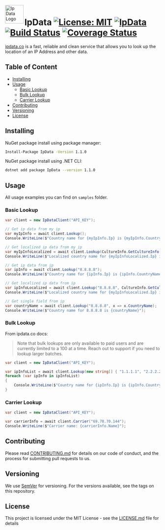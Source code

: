 <a href="https://ipdata.co/">
    <img src="https://image.ibb.co/iDQdUS/ipdatalogo.png" alt="Ip Data Logo" title="IpData" align="left" height="60" />
</a>

# IpData [![License: MIT](https://img.shields.io/badge/License-MIT-blue.svg)](https://github.com/alexkhil/IpData/blob/master/LICENSE) [![IpData](https://img.shields.io/nuget/v/IpData.svg)](https://www.nuget.org/packages/IpData/) [![Build Status](https://dev.azure.com/alexkhildev/IpData/_apis/build/status/outer-loop?branchName=master)](https://dev.azure.com/alexkhildev/IpData/_build/latest?definitionId=4?branchName=master) [![Coverage Status](https://coveralls.io/repos/github/alexkhil/IpData/badge.svg?branch=%28no+branch%29)](https://coveralls.io/github/alexkhil/IpData?branch=%28no+branch%29)

[ipdata.co](https://ipdata.co/) is a fast, reliable and clean service that allows you to look up the location of an IP Address and other data.

## Table of Content

- [Installing](#installing)
- [Usage](#usage)
  - [Basic Lookup](#basic-lookup)
  - [Bulk Lookup](#bulk-lookup)
  - [Carrier Lookup](#carrier-lookup)
- [Contributing](#contributing)
- [Versioning](#versioning)
- [License](#license)

## Installing

NuGet package install using package manager:

```bash
Install-Package IpData -Version 1.1.0
```

NuGet package install using .NET CLI:

```bash
dotnet add package IpData --version 1.1.0
```

## Usage

All usage examples you can find on `samples` folder.

### Basic Lookup

```C#
var client = new IpDataClient("API_KEY");

// Get ip data from my ip
var myIpInfo = await client.Lookup();
Console.WriteLine($"Country name for {myIpInfo.Ip} is {myIpInfo.CountryName}");

// Get localized ip data from my ip
var myIpInfoLocalized = await client.Lookup(CultureInfo.GetCultureInfo("zh-CN"));
Console.WriteLine($"Localized country name for {myIpInfoLocalized.Ip} is {myIpInfoLocalized.CountryName}");

// Get ip data from ip
var ipInfo = await client.Lookup("8.8.8.8");
Console.WriteLine($"Country name for {ipInfo.Ip} is {ipInfo.CountryName}");

// Get localized ip data from ip
var ipInfoLocalized = await client.Lookup("8.8.8.8", CultureInfo.GetCultureInfo("zh-CN"));
Console.WriteLine($"Localized country name for {myIpInfoLocalized.Ip} is {ipInfoLocalized.CountryName}");

// Get single field from ip
var countryName = await client.Lookup("8.8.8.8", x => x.CountryName);
Console.WriteLine($"Country name for 8.8.8.8 is {countryName}");
```

### Bulk Lookup

From ipdata.co docs:
> Note that bulk lookups are only available to paid users and are currently limited to a 100 at a time. Reach out to support if you need to lookup larger batches.

```C#
var client = new IpDataClient("API_KEY");

var ipInfoList = await client.Lookup(new string[] { "1.1.1.1", "2.2.2.2", "3.3.3.3" });
foreach (var ipInfo in ipInfoList)
{
    Console.WriteLine($"Country name for {ipInfo.Ip} is {ipInfo.CountryName}");
}
```

### Carrier Lookup

```C#
var client = new IpDataClient("API_KEY");

var carrierInfo = await client.Carrier("69.78.70.144");
Console.WriteLine($"Carrier name: {carrierInfo.Name}");
```

## Contributing

Please read [CONTRIBUTING.md][CONTRIBUTING] for details on our code of conduct, and the process for submitting pull requests to us.

## Versioning

We use [SemVer] for versioning. For the versions available, see the tags on this repository. 

## License

This project is licensed under the MIT License - see the [LICENSE.md][LICENSE] file for details


[AzureStatus]: https://dev.azure.com/alexkhildev/IpData/_apis/build/status/gated?branchName=master
[IpDataLogo]: https://image.ibb.co/iDQdUS/ipdatalogo.png
[SemVer]: http://semver.org/
[CONTRIBUTING]: https://github.com/alexkhil/IpData/blob/master/.github/CONTRIBUTING.md
[LICENSE]: https://github.com/alexkhil/IpData/blob/master/LICENSE
